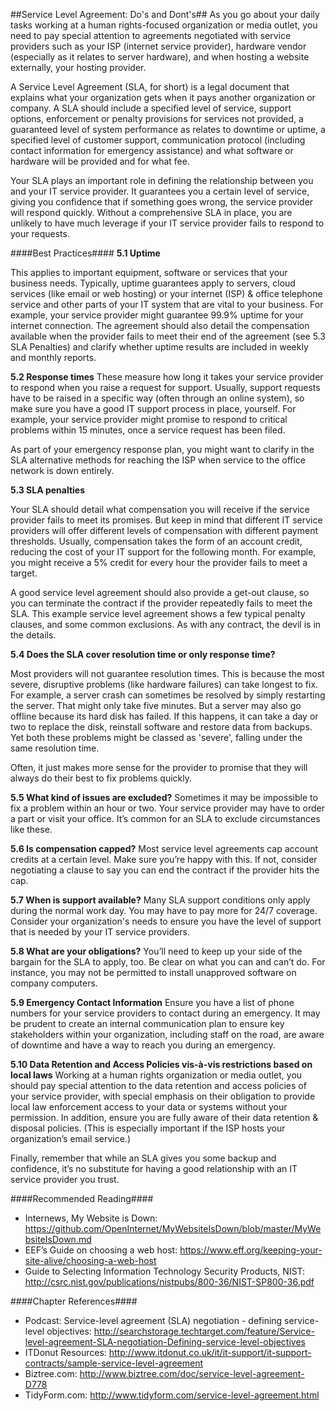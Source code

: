 ##Service Level Agreement: Do's and Dont's##
As you go about your daily tasks working at a human rights-focused organization or media outlet, you need to pay special attention to agreements negotiated with service providers such as your ISP (internet service provider), hardware vendor (especially as it relates to server hardware), and when hosting a website externally, your hosting provider.

A Service Level Agreement (SLA, for short) is a legal document that explains what your organization gets when it pays another organization or company. A SLA should include a specified level of service, support options, enforcement or penalty provisions for services not provided, a guaranteed level of system performance as relates to downtime or uptime, a specified level of customer support, communication protocol (including contact information for emergency assistance) and what software or hardware will be provided and for what fee.   

Your SLA plays an important role in defining the relationship between you and your IT service provider. It guarantees you a certain level of service, giving you confidence that if something goes wrong, the service provider will respond quickly. Without a comprehensive SLA in place, you are unlikely to have much leverage if your IT service provider fails to respond to your requests.

####Best Practices####
**5.1 Uptime**

This applies to important equipment, software or services that your business needs. Typically, uptime guarantees apply to servers, cloud services (like email or web hosting) or your internet (ISP) & office telephone service and other parts of your IT system that are vital to your business. For example, your service provider might guarantee 99.9% uptime for your internet connection. The agreement should also detail the compensation available when the provider fails to meet their end of the agreement (see 5.3 SLA Penalties) and clarify whether uptime results are included in weekly and monthly reports.

**5.2 Response times**
These measure how long it takes your service provider to respond when you raise a request for support. Usually, support requests have to be raised in a specific way (often through an online system), so make sure you have a good IT support process in place, yourself. For example, your service provider might promise to respond to critical problems within 15 minutes, once a service request has been filed.

As part of your emergency response plan, you might want to clarify in the SLA alternative methods for reaching the ISP when service to the office network is down entirely.

**5.3 SLA penalties**

Your SLA should detail what compensation you will receive if the service provider fails to meet its promises. But keep in mind that different IT service providers will offer different levels of compensation with different payment thresholds. Usually, compensation takes the form of an account credit, reducing the cost of your IT support for the following month. For example, you might receive a 5% credit for every hour the provider fails to meet a target.

A good service level agreement should also provide a get-out clause, so you can terminate the contract if the provider repeatedly fails to meet the SLA. This example service level agreement shows a few typical penalty clauses, and some common exclusions. As with any contract, the devil is in the details. 

**5.4 Does the SLA cover resolution time or only response time?**

Most providers will not guarantee resolution times. This is because the most severe, disruptive problems (like hardware failures) can take longest to fix. For example, a server crash can sometimes be resolved by simply restarting the server. That might only take five minutes. But a server may also go offline because its hard disk has failed. If this happens, it can take a day or two to replace the disk, reinstall software and restore data from backups. Yet both these problems might be classed as 'severe', falling under the same resolution time.

Often, it just makes more sense for the provider to promise that they will always do their best to fix problems quickly. 

**5.5 What kind of issues are excluded?**
Sometimes it may be impossible to fix a problem within an hour or two. Your service provider may have to order a part or visit your office. It’s common for an SLA to exclude circumstances like these.

**5.6 Is compensation capped?**
Most service level agreements cap account credits at a certain level. Make sure you’re happy with this. If not, consider negotiating a clause to say you can end the contract if the provider hits the cap.

**5.7 When is support available?**
Many SLA support conditions only apply during the normal work day. You may have to pay more for 24/7 coverage. Consider your organization's needs to ensure you have the level of support that is needed by your IT service providers. 

**5.8 What are your obligations?**
You’ll need to keep up your side of the bargain for the SLA to apply, too. Be clear on what you can and can’t do. For instance, you may not be permitted to install unapproved software on company computers.

**5.9 Emergency Contact Information**
Ensure you have a list of phone numbers for your service providers to contact during an emergency. It may be prudent to create an internal communication plan to ensure key stakeholders within your organization, including staff on the road, are aware of downtime and have a way to reach you during an emergency. 

**5.10 Data Retention and Access Policies vis-à-vis restrictions based on local laws**
Working at a human rights organization or media outlet, you should pay special attention to the data retention and access policies of your service provider, with special emphasis on their obligation to provide local law enforcement access to your data or systems without your permission. In addition, ensure you are fully aware of their data retention & disposal policies. (This is especially important if the ISP hosts your organization’s email service.)

Finally, remember that while an SLA gives you some backup and confidence, it’s no substitute for having a good relationship with an IT service provider you trust. 


####Recommended Reading####

- Internews, My Website is Down: https://github.com/OpenInternet/MyWebsiteIsDown/blob/master/MyWebsiteIsDown.md
- EEF’s Guide on choosing a web host: https://www.eff.org/keeping-your-site-alive/choosing-a-web-host
- Guide to Selecting Information Technology Security Products, NIST: http://csrc.nist.gov/publications/nistpubs/800-36/NIST-SP800-36.pdf 

####Chapter References####
- Podcast: Service-level agreement (SLA) negotiation - defining service-level objectives: http://searchstorage.techtarget.com/feature/Service-level-agreement-SLA-negotiation-Defining-service-level-objectives
- ITDonut Resources: http://www.itdonut.co.uk/it/it-support/it-support-contracts/sample-service-level-agreement 
- Biztree.com: http://www.biztree.com/doc/service-level-agreement-D778
- TidyForm.com: http://www.tidyform.com/service-level-agreement.html






